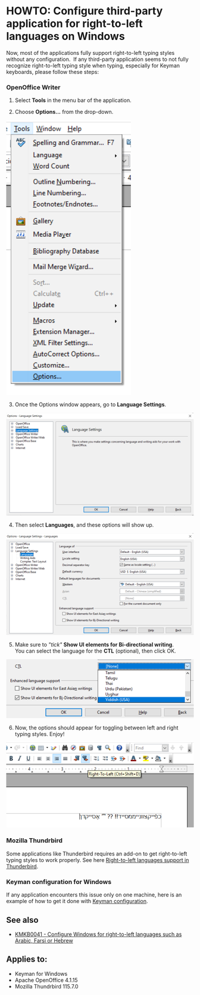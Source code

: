 # HOWTO: Configure third-party application for right-to-left languages on Windows


Now, most of the applications fully support right-to-left typing styles without any configuration. 
If any third-party application seems to not fully recognize right-to-left typing style when typing, especially for Keyman keyboards, please follow these steps:

### OpenOffice Writer
1. Select **Tools** in the menu bar of the application.

2. Choose **Options...** from the drop-down.

![OpenOffice-Step 2](./assets/kb0113/openoffice-step2.png)

3. Once the Options window appears, go to **Language Settings**.

![OpenOffice-Step 3](./assets/kb0113/openoffice-step3.png)

4. Then select **Languages**, and these options will show up.

![OpenOffice-Step 4](./assets/kb0113/openoffice-step4.png)

5. Make sure to *"tick"* **Show UI elements for Bi-directional writing**.  
You can select the language for the **CTL** (optional), then click OK.

![OpenOffice-Step 5](./assets/kb0113/openoffice-step5.png)

6. Now, the options should appear for toggling between left and right typing styles. Enjoy!

![OpenOffice-Step 6](./assets/kb0113/openoffice-step6.png)

### Mozilla Thundrbird
Some applications like Thunderbird requires an add-on to get right-to-left typing styles to work properly. See here [Right-to-left languages support in Thunderbird](https://connect.mozilla.org/t5/ideas/right-to-left-languages-support-in-thunderbird/idi-p/34300).

### Keyman configuration for Windows
If any application encounters this issue only on one machine, here is an example of how to get it done with [Keyman configuration](https://community.software.sil.org/t/rtl-switches-to-ltr-with-punctuation/8061/14).

## See also
* [KMKB0041 - Configure Windows for right-to-left languages such as Arabic, Farsi or Hebrew](/kb/41)

## Applies to:
* Keyman for Windows 
* Apache OpenOffice 4.1.15
* Mozilla Thundrbird 115.7.0